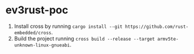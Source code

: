 # ev3rust-poc

1. Install cross by running `cargo install --git https://github.com/rust-embedded/cross`.
2. Build the project running `cross build --release --target armv5te-unknown-linux-gnueabi`.